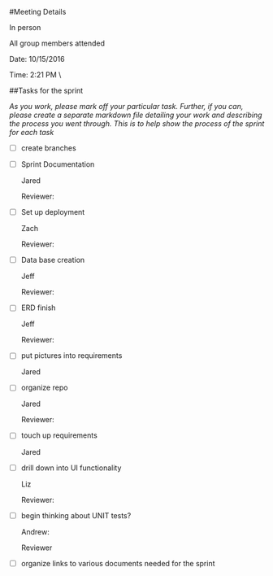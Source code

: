 #Meeting Details 

In person

All group members attended

Date: 10/15/2016 

Time: 2:21 PM \

##Tasks for the sprint

*As you work, please mark off your particular task. Further, if you can, please create a separate markdown file detailing
your work and describing the process you went through. This is to help show the process of the sprint for each task*
- [ ] create branches

- [ ] Sprint Documentation
	
	Jared 
	
	Reviewer:

- [ ] Set up deployment 
	
	Zach 
	
	Reviewer:

- [ ] Data base creation 
	
	Jeff
	
	Reviewer:

- [ ] ERD finish 
	
	Jeff

	Reviewer:

- [ ] put pictures into requirements 
	
	Jared

- [ ] organize repo 
	
	Jared 
	
	Reviewer:

- [ ] touch up requirements 
	
	Jared 

- [ ] drill down into UI functionality 
	
	Liz 
	
	Reviewer: 

- [ ] begin thinking about UNIT tests?
	
	Andrew: 
	
	Reviewer

- [ ] organize links to various documents needed for the sprint
